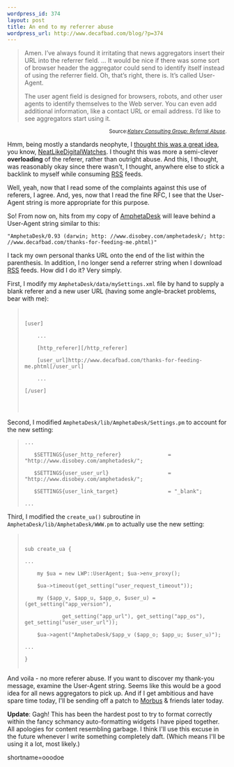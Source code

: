 ```yaml
--- 
wordpress_id: 374
layout: post
title: An end to my referrer abuse
wordpress_url: http://www.decafbad.com/blog/?p=374
---
```

<blockquote cite="http://kalsey.com/blog/2003/01/referral_abuse/index.html">Amen. I&#8217;ve always found it irritating that news aggregators insert their URL into the referrer field. ... It would be nice if there was some sort of browser header the aggregator could send to identify itself instead of using the referrer field. Oh, that&#8217;s right, there is. It&#8217;s called User-Agent. 
<p>The user agent field is designed for browsers, robots, and other user agents to identify themselves to the Web server. You can even add additional information, like a contact URL or email address. I&#8217;d like to see aggregators start using it. <br />
</blockquote><div class="credit" align="right"><small>Source:<cite><a href="http://kalsey.com/blog/2003/01/referral_abuse/index.html">Kalsey Consulting Group: Referral Abuse</a></cite>.</small></div></p>
<p>Hmm, being mostly a standards neophyte, I <a href="http://www.decafbad.com/news_archives/000185.phtml#000185" target="_top">thought this was a great idea</a>, you know, <a href="http://www.decafbad.com/twiki/bin/view/Main/NeatLikeDigitalWatches">NeatLikeDigitalWatches</a>.  I thought this was more a semi-clever <strong>overloading</strong> of the referer, rather than outright abuse.  And this, I thought, was reasonably okay since there wasn't, I thought, anywhere else to stick a backlink to myself while consuming <a href="http://www.decafbad.com/twiki/bin/view/Main/RSS">RSS</a> feeds.</p>
<p>Well, yeah, now that I read some of the complaints against this use of referers, I agree.  And, yes, now that I read the fine RFC, I see that the User-Agent string is more appropriate for this purpose.</p>
<p>So!  From now on, hits from my copy of <a href="http://www.decafbad.com/twiki/bin/view/Main/AmphetaDesk">AmphetaDesk</a> will leave behind a User-Agent string similar to this:</p>
<p><code>"AmphetaDesk/0.93 (darwin; http: //www.disobey.com/amphetadesk/; http: //www.decafbad.com/thanks-for-feeding-me.phtml)"</code></p>
<p>I tack my own personal thanks URL onto the end of the list within the parenthesis.  In addition, I no longer send a referrer string when I download <a href="http://www.decafbad.com/twiki/bin/view/Main/RSS">RSS</a> feeds.  How did I do it?  Very simply.</p>
<p>First, I modify my <code>AmphetaDesk/data/mySettings.xml</code> file by hand to supply a blank referer and a new user URL (having some angle-bracket problems, bear with me):<blockquote><code><br />
[user]<br />
&nbsp;&nbsp;&nbsp;&nbsp;... <br />
&nbsp;&nbsp;&nbsp;&nbsp;[http_referer][/http_referer]<br />
&nbsp;&nbsp;&nbsp;&nbsp;[user_url]http://www.decafbad.com/thanks-for-feeding-me.phtml[/user_url]<br />
&nbsp;&nbsp;&nbsp;&nbsp;...<br />
[/user]<br />
</verbatim><br />
</code></blockquote>Second, I modified <code>AmphetaDesk/lib/AmphetaDesk/Settings.pm</code> to account for the new setting:<blockquote><code>...<br />
   $SETTINGS{user_http_referer}               = "http://www.disobey.com/amphetadesk/";<br />
   $SETTINGS{user_user_url}                   = "http://www.disobey.com/amphetadesk/";<br />
   $SETTINGS{user_link_target}                = "_blank";<br />
...</code></blockquote>Third, I modified the <code>create_ua()</code> subroutine in <code>AmphetaDesk/lib/AmphetaDesk/WWW.pm</code> to actually use the new setting:<blockquote><code><br />
sub create_ua {<br />
...<br />
&nbsp;&nbsp;&nbsp;&nbsp;my $ua = new LWP::UserAgent; $ua->env_proxy();<br />
&nbsp;&nbsp;&nbsp;&nbsp;$ua->timeout(get_setting("user_request_timeout"));<br />
&nbsp;&nbsp;&nbsp;&nbsp;my ($app_v, $app_u, $app_o, $user_u) = (get_setting("app_version"),<br />
&nbsp;&nbsp;&nbsp;&nbsp;&nbsp;&nbsp;&nbsp;&nbsp;&nbsp;&nbsp;&nbsp;&nbsp;get_setting("app_url"), get_setting("app_os"), get_setting("user_user_url"));<br />
&nbsp;&nbsp;&nbsp;&nbsp;$ua->agent("AmphetaDesk/$app_v ($app_o; $app_u; $user_u)");<br />
...<br />
}<br />
</code></blockquote>And voila - no more referer abuse.  If you want to discover my thank-you message, examine the User-Agent string.  Seems like this would be a good idea for all news aggregators to pick up.  And if I get ambitious and have spare time today, I'll be sending off a patch to <a href="http://www.disobey.com/about/morbus.shtml" target="_top">Morbus</a> &amp; friends later today.</p>
<p><b>Update</b>: Gagh!  This has been the hardest post to try to format correctly within the fancy schmancy auto-formatting widgets I have piped together.  All apologies for content resembling garbage.  I think I'll use this excuse in the future whenever I write something completely daft.  (Which means I'll be using it a lot, most likely.)</p>
<!--more-->
shortname=ooodoe

